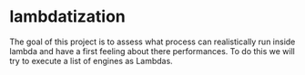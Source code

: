 # lambdatization
The goal of this project is to assess what process can realistically run inside lambda and have a first feeling about there performances. To do this we will try to execute a list of engines as Lambdas.
